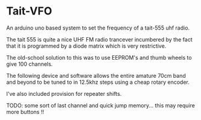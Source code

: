 # Tait-VFO
An arduino uno based system to set the frequency of a tait-555 uhf radio.

The tait 555 is quite a nice UHF FM radio trancever incumbered by the fact that it is programmed by a diode matrix which is very restrictive.

The old-school solution to this was to use EEPROM's and thumb wheels to give 100 channels.

The following device and software allows the entire amature 70cm band and beyond to be tuned to in 12.5khz steps using a cheap rotary encoder.

I've also included provision for repeater shifts.


TODO: some sort of last channel and quick jump memory... this may require more buttons !!

